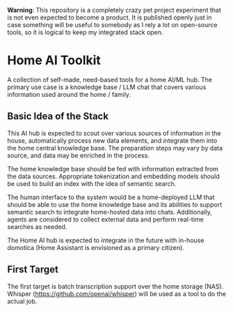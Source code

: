**Warning**: This repository is a completely crazy pet project experiment that is not even expected to become a product.
It is published openly just in case something will be useful to somebody as I rely a lot on open-source tools, so
it is logical to keep my integrated stack open.

# Home AI Toolkit

A collection of self-made, need-based tools for a home AI/ML hub.
The primary use case is a knowledge base / LLM chat that covers various information used around the home / family.

## Basic Idea of the Stack

This AI hub is expected to scout over various sources
of information in the house, automatically process new data elements,
and integrate them into the home central knowledge base.
The preparation steps may vary by data source, and data may be enriched in the process.

The home knowledge base should be fed with information extracted
from the data sources. Appropriate tokenization and embedding models
should be used to build an index with the idea of semantic search.

The human interface to the system would be a home-deployed LLM
that should be able to use the home knowledge base and its abilities
to support semantic search to integrate home-hosted data into chats.
Additionally, agents are considered to collect external data and perform
real-time searches as needed.

The Home AI hub is expected to integrate in the future with in-house
domotica (Home Assistant is envisioned as a primary citizen).

## First Target

The first target is batch transcription support over the home
storage (NAS). Whisper (https://github.com/openai/whisper) will be
used as a tool to do the actual job.
